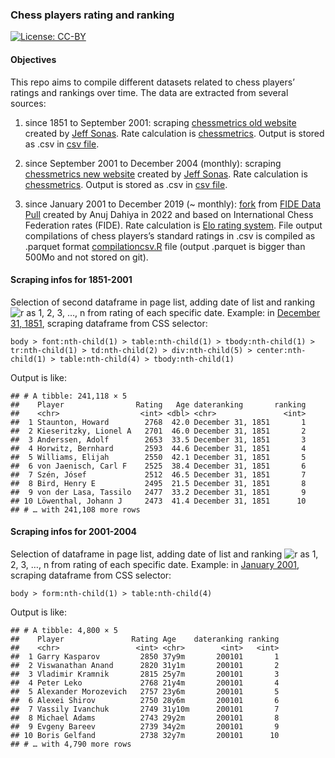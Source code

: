 
### Chess players rating and ranking

[![License:
CC-BY](https://img.shields.io/badge/License-CCBY-blue.svg)](http://creativecommons.org/licenses/by/4.0/)

#### Objectives

This repo aims to compile different datasets related to chess players’
ratings and rankings over time. The data are extracted from several
sources:

1.  since 1851 to September 2001: scraping [chessmetrics old
    website](http://www.chessmetrics.com/cm/OldIndex.html) created by
    [Jeff Sonas](https://en.wikipedia.org/wiki/Jeff_Sonas). Rate
    calculation is
    [chessmetrics](https://en.wikipedia.org/wiki/Chessmetrics). Output
    is stored as .csv in [csv
    file](https://github.com/JGravier/chessplayers/tree/main/csv).

2.  since September 2001 to December 2004 (monthly): scraping
    [chessmetrics new
    website](http://www.chessmetrics.com/cm/CM2/Introduction.asp?Params=199510SSSSS3S000000000000111000000000000010100)
    created by [Jeff Sonas](https://en.wikipedia.org/wiki/Jeff_Sonas).
    Rate calculation is
    [chessmetrics](https://en.wikipedia.org/wiki/Chessmetrics). Output
    is stored as .csv in [csv
    file](https://github.com/JGravier/chessplayers/tree/main/csv).

3.  since January 2001 to December 2019 (\~ monthly):
    [fork](https://github.com/JGravier/FIDE) from [FIDE Data
    Pull](https://github.com/anujdahiya24/FIDE) created by Anuj Dahiya
    in 2022 and based on International Chess Federation rates (FIDE).
    Rate calculation is [Elo rating
    system](https://en.wikipedia.org/wiki/Elo_rating_system). File
    output compilations of chess players’s standard ratings in .csv is
    compiled as .parquet format
    [compilationcsv.R](https://github.com/JGravier/FIDE/blob/main/compilationcsv.R)
    file (output .parquet is bigger than 500Mo and not stored on git).

#### Scraping infos for 1851-2001

Selection of second dataframe in page list, adding date of list and
ranking
![r](https://latex.codecogs.com/png.image?%5Cdpi%7B110%7D&space;%5Cbg_white&space;r "r")
as 1, 2, 3, …, n from rating of each specific date. Example: in
[December 31, 1851](http://www.chessmetrics.com/cm/DL/DL2.htm), scraping
dataframe from CSS selector:

    body > font:nth-child(1) > table:nth-child(1) > tbody:nth-child(1) > tr:nth-child(1) > td:nth-child(2) > div:nth-child(5) > center:nth-child(1) > table:nth-child(4) > tbody:nth-child(1)

Output is like:

    ## # A tibble: 241,118 × 5
    ##    Player                Rating   Age dateranking       ranking
    ##    <chr>                  <int> <dbl> <chr>               <int>
    ##  1 Staunton, Howard        2768  42.0 December 31, 1851       1
    ##  2 Kieseritzky, Lionel A   2701  46.0 December 31, 1851       2
    ##  3 Anderssen, Adolf        2653  33.5 December 31, 1851       3
    ##  4 Horwitz, Bernhard       2593  44.6 December 31, 1851       4
    ##  5 Williams, Elijah        2550  42.1 December 31, 1851       5
    ##  6 von Jaenisch, Carl F    2525  38.4 December 31, 1851       6
    ##  7 Szén, Jósef             2512  46.5 December 31, 1851       7
    ##  8 Bird, Henry E           2495  21.5 December 31, 1851       8
    ##  9 von der Lasa, Tassilo   2477  33.2 December 31, 1851       9
    ## 10 Löwenthal, Johann J     2473  41.4 December 31, 1851      10
    ## # … with 241,108 more rows

#### Scraping infos for 2001-2004

Selection of dataframe in page list, adding date of list and ranking
![r](https://latex.codecogs.com/png.image?%5Cdpi%7B110%7D&space;%5Cbg_white&space;r "r")
as 1, 2, 3, …, n from rating of each specific date. Example: in [January
2001](http://www.chessmetrics.com/cm/CM2/SingleMonth.asp?Params=199510SSSSS3S000000200101111000000000000010100),
scraping dataframe from CSS selector:

    body > form:nth-child(1) > table:nth-child(4)

Output is like:

    ## # A tibble: 4,800 × 5
    ##    Player               Rating Age    dateranking ranking
    ##    <chr>                 <int> <chr>        <int>   <int>
    ##  1 Garry Kasparov         2850 37y9m       200101       1
    ##  2 Viswanathan Anand      2820 31y1m       200101       2
    ##  3 Vladimir Kramnik       2815 25y7m       200101       3
    ##  4 Peter Leko             2768 21y4m       200101       4
    ##  5 Alexander Morozevich   2757 23y6m       200101       5
    ##  6 Alexei Shirov          2750 28y6m       200101       6
    ##  7 Vassily Ivanchuk       2749 31y10m      200101       7
    ##  8 Michael Adams          2743 29y2m       200101       8
    ##  9 Evgeny Bareev          2739 34y2m       200101       9
    ## 10 Boris Gelfand          2738 32y7m       200101      10
    ## # … with 4,790 more rows
